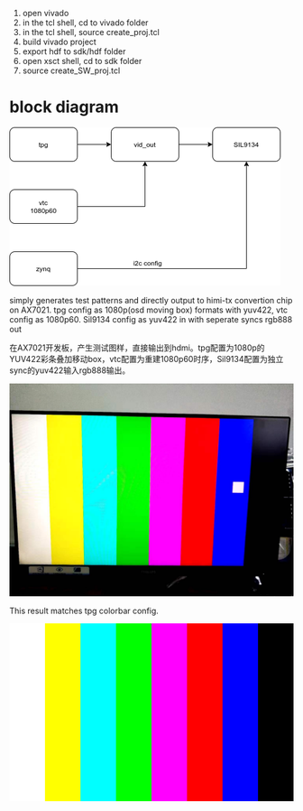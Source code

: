 1. open vivado
2. in the tcl shell, cd to vivado folder
3. in the tcl shell, source create_proj.tcl
4. build vivado project
5. export hdf to sdk/hdf folder
6. open xsct shell, cd to sdk folder
7. source create_SW_proj.tcl

# block diagram

![](images/tpg_hdmi.png)

simply generates test patterns and directly output to himi-tx convertion chip on AX7021. tpg config as 1080p(osd moving box) formats with yuv422, vtc config as 1080p60. Sil9134 config as yuv422 in with seperate syncs rgb888 out

在AX7021开发板，产生测试图样，直接输出到hdmi。tpg配置为1080p的YUV422彩条叠加移动box，vtc配置为重建1080p60时序，Sil9134配置为独立sync的yuv422输入rgb888输出。

![](images/tpg_hdmi.jpg)

This result matches tpg colorbar config.

![](images/tpg_colarbar1.png)